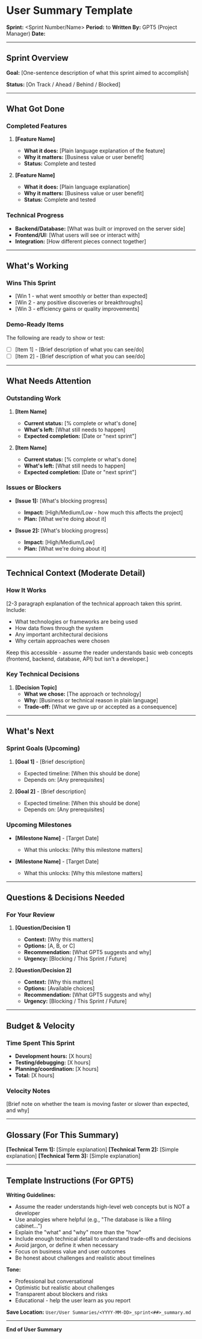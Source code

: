 # User Summary Template

**Sprint:** <Sprint Number/Name>
**Period:** <Start Date> to <End Date>
**Written By:** GPT5 (Project Manager)
**Date:** <YYYY-MM-DD>

---

## Sprint Overview

**Goal:** [One-sentence description of what this sprint aimed to accomplish]

**Status:** [On Track / Ahead / Behind / Blocked]

---

## What Got Done

### Completed Features
1. **[Feature Name]**
   - **What it does:** [Plain language explanation of the feature]
   - **Why it matters:** [Business value or user benefit]
   - **Status:** Complete and tested

2. **[Feature Name]**
   - **What it does:** [Plain language explanation]
   - **Why it matters:** [Business value or user benefit]
   - **Status:** Complete and tested

### Technical Progress
- **Backend/Database:** [What was built or improved on the server side]
- **Frontend/UI:** [What users will see or interact with]
- **Integration:** [How different pieces connect together]

---

## What's Working

### Wins This Sprint
- [Win 1 - what went smoothly or better than expected]
- [Win 2 - any positive discoveries or breakthroughs]
- [Win 3 - efficiency gains or quality improvements]

### Demo-Ready Items
The following are ready to show or test:
- [ ] [Item 1] - [Brief description of what you can see/do]
- [ ] [Item 2] - [Brief description of what you can see/do]

---

## What Needs Attention

### Outstanding Work
1. **[Item Name]**
   - **Current status:** [% complete or what's done]
   - **What's left:** [What still needs to happen]
   - **Expected completion:** [Date or "next sprint"]

2. **[Item Name]**
   - **Current status:** [% complete or what's done]
   - **What's left:** [What still needs to happen]
   - **Expected completion:** [Date or "next sprint"]

### Issues or Blockers
- **[Issue 1]:** [What's blocking progress]
  - **Impact:** [High/Medium/Low - how much this affects the project]
  - **Plan:** [What we're doing about it]

- **[Issue 2]:** [What's blocking progress]
  - **Impact:** [High/Medium/Low]
  - **Plan:** [What we're doing about it]

---

## Technical Context (Moderate Detail)

### How It Works
[2-3 paragraph explanation of the technical approach taken this sprint. Include:
- What technologies or frameworks are being used
- How data flows through the system
- Any important architectural decisions
- Why certain approaches were chosen

Keep this accessible - assume the reader understands basic web concepts (frontend, backend, database, API) but isn't a developer.]

### Key Technical Decisions
1. **[Decision Topic]**
   - **What we chose:** [The approach or technology]
   - **Why:** [Business or technical reason in plain language]
   - **Trade-off:** [What we gave up or accepted as a consequence]

---

## What's Next

### Sprint Goals (Upcoming)
1. **[Goal 1]** - [Brief description]
   - Expected timeline: [When this should be done]
   - Depends on: [Any prerequisites]

2. **[Goal 2]** - [Brief description]
   - Expected timeline: [When this should be done]
   - Depends on: [Any prerequisites]

### Upcoming Milestones
- **[Milestone Name]** - [Target Date]
  - What this unlocks: [Why this milestone matters]

- **[Milestone Name]** - [Target Date]
  - What this unlocks: [Why this milestone matters]

---

## Questions & Decisions Needed

### For Your Review
1. **[Question/Decision 1]**
   - **Context:** [Why this matters]
   - **Options:** [A, B, or C]
   - **Recommendation:** [What GPT5 suggests and why]
   - **Urgency:** [Blocking / This Sprint / Future]

2. **[Question/Decision 2]**
   - **Context:** [Why this matters]
   - **Options:** [Available choices]
   - **Recommendation:** [What GPT5 suggests and why]
   - **Urgency:** [Blocking / This Sprint / Future]

---

## Budget & Velocity

### Time Spent This Sprint
- **Development hours:** [X hours]
- **Testing/debugging:** [X hours]
- **Planning/coordination:** [X hours]
- **Total:** [X hours]

### Velocity Notes
[Brief note on whether the team is moving faster or slower than expected, and why]

---

## Glossary (For This Summary)

**[Technical Term 1]:** [Simple explanation]
**[Technical Term 2]:** [Simple explanation]
**[Technical Term 3]:** [Simple explanation]

---

## Template Instructions (For GPT5)

**Writing Guidelines:**
- Assume the reader understands high-level web concepts but is NOT a developer
- Use analogies where helpful (e.g., "The database is like a filing cabinet...")
- Explain the "what" and "why" more than the "how"
- Include enough technical detail to understand trade-offs and decisions
- Avoid jargon, or define it when necessary
- Focus on business value and user outcomes
- Be honest about challenges and realistic about timelines

**Tone:**
- Professional but conversational
- Optimistic but realistic about challenges
- Transparent about blockers and risks
- Educational - help the user learn as you report

**Save Location:** `User/User Summaries/<YYYY-MM-DD>_sprint<##>_summary.md`

---

**End of User Summary**
